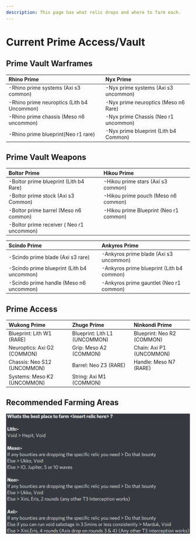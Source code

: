 ```yaml
---
description: This page has what relic drops and where to farm each.
---
```


# Current Prime Access/Vault

## Prime Vault Warframes

| Rhino Prime | Nyx Prime |
| :--- | :--- |
|  -Rhino prime systems \(Axi s3 common\) | -Nyx prime systems \(Axi s3 uncommon\) |
| -Rhino prime neuroptics \(Lith b4 Uncommon\) | -Nyx prime neuroptics \(Meso n6 Rare\) |
| -Rhino prime chassis \(Meso n6 uncommon\) | -Nyx prime Chassis \(Neo r1 uncommon\) |
| -Rhino prime blueprint\(Neo r1 rare\) | -Nyx prime blueprint \(Lith b4 Common\) |

## Prime Vault Weapons

| Boltor Prime | Hikou Prime |
| :--- | :--- |
| -Boltor prime blueprint \(Lith b4 Rare\) | -Hikou prime stars \(Axi s3 common\) |
| -Boltor prime stock \(Axi s3 Common\) | -Hikou prime pouch \(Meso n6 common\) |
| -Boltor prime barrel \(Meso n6 common\) | -Hikou prime Blueprint \(Neo r1 common\) |
| -Boltor prime receiver \( Neo r1 uncommon\) |  |

| Scindo Prime | Ankyros Prime |
| :--- | :--- |
| -Scindo prime blade \(Axi s3 rare\) | -Ankyros prime blade \(Axi s3 uncommon\) |
| -Scindo prime blueprint \(Lith b4 uncommon\) | -Ankyros prime blueprint \(Lith b4 common\) |
| -Scindo prime handle \(Meso n6 uncommon\) | -Ankyros prime gauntlet \(Neo r1 common\) |

## Prime Access

| Wukong Prime | Zhuge Prime | Ninkondi Prime |
| :--- | :--- | :--- |
| Blueprint: Lith W1 \(RARE\) | Blueprint: Lith L1 \(UNCOMMON\) | Blueprint: Neo R2 \(COMMON\) |
| Neuroptics: Axi G2 \(COMMON\) | Grip: Meso A2 \(COMMON\) | Chain: Axi P1 \(UNCOMMON\) |
| Chassis: Neo S12 \(UNCOMMON\) | Barrel: Neo Z3 \(RARE\) | Handle: Meso N7 \(RARE\) |
| Systems: Meso K2 \(UNCOMMON\) | String: Axi M1 \(COMMON\) |  |

## Recommended Farming Areas

![](../.gitbook/assets/image%20%2867%29.png)

